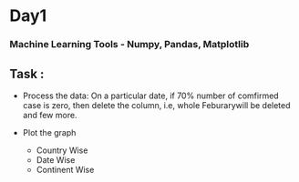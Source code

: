 # Day1 

### Machine Learning Tools - Numpy, Pandas, Matplotlib 

## Task :

- Process the data: On a particular date, if 70% number of comfirmed case is zero, then delete the column, i.e, whole Feburarywill be deleted and few more.

- Plot the graph
	- Country Wise
	- Date Wise
	- Continent Wise
